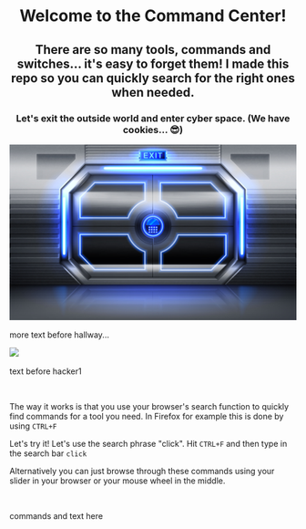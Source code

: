 <html>
  
  <body>
    <h1 align="center">Welcome to the Command Center!</h1>
    <h2 align="center">There are so many tools, commands and switches... it's easy to forget them! I made this repo so you can quickly search for the right ones when needed.</h2>
  <h3 align="center">Let's exit the outside world and enter cyber space. (We have cookies... 😎)</h3>
  <img src="images/001_metal-door.jpg">
  <p>more text before hallway...</p>
  <img src="images/002_hallway.jpg">
  <p>text before hacker1</p>
  <img src"images/003_hacker-hoodie.jpg">
  <p>The way it works is that you use your browser's search function to quickly find commands for a tool you need. In Firefox for example this is done by using <code>CTRL+F</code></p>
  <p>Let's try it! Let's use the search phrase "click". Hit <code>CTRL+F</code> and then type in the search bar <code>click</code></p>
  <p>Alternatively you can just browse through these commands using your slider in your browser or your mouse wheel in the middle.</p>
  <img src"images/005_available_commands.png">
  <p>commands and text here</p>
  </body>
</html>
